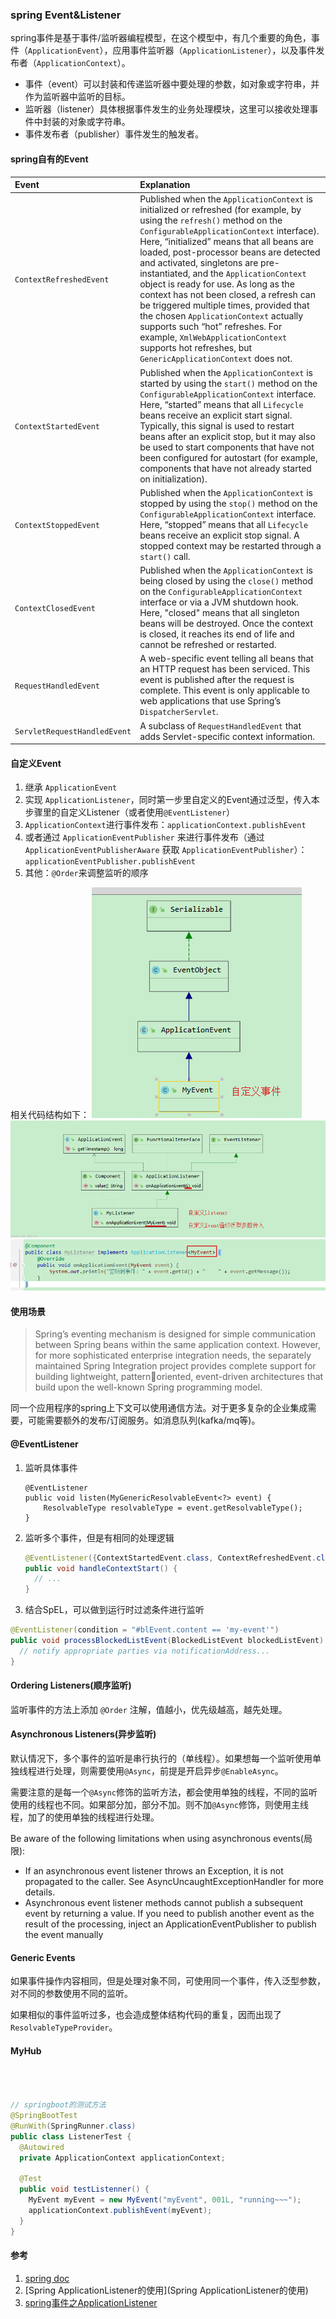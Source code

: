 ### spring Event&Listener
spring事件是基于事件/监听器编程模型，在这个模型中，有几个重要的角色，事件（`ApplicationEvent`），应用事件监听器（`ApplicationListener`），以及事件发布者（`ApplicationContext`）。

* 事件（event）可以封装和传递监听器中要处理的参数，如对象或字符串，并作为监听器中监听的目标。
* 监听器（listener）具体根据事件发生的业务处理模块，这里可以接收处理事件中封装的对象或字符串。
* 事件发布者（publisher）事件发生的触发者。

#### spring自有的Event
| Event                        | Explanation                                                  |
| :--------------------------- | :----------------------------------------------------------- |
| `ContextRefreshedEvent`      | Published when the `ApplicationContext` is initialized or refreshed (for example, by using the `refresh()` method on the `ConfigurableApplicationContext` interface). Here, “initialized” means that all beans are loaded, post-processor beans are detected and activated, singletons are pre-instantiated, and the `ApplicationContext` object is ready for use. As long as the context has not been closed, a refresh can be triggered multiple times, provided that the chosen `ApplicationContext` actually supports such “hot” refreshes. For example, `XmlWebApplicationContext` supports hot refreshes, but `GenericApplicationContext` does not. |
| `ContextStartedEvent`        | Published when the `ApplicationContext` is started by using the `start()` method on the `ConfigurableApplicationContext` interface. Here, “started” means that all `Lifecycle` beans receive an explicit start signal. Typically, this signal is used to restart beans after an explicit stop, but it may also be used to start components that have not been configured for autostart (for example, components that have not already started on initialization). |
| `ContextStoppedEvent`        | Published when the `ApplicationContext` is stopped by using the `stop()` method on the `ConfigurableApplicationContext` interface. Here, “stopped” means that all `Lifecycle` beans receive an explicit stop signal. A stopped context may be restarted through a `start()` call. |
| `ContextClosedEvent`         | Published when the `ApplicationContext` is being closed by using the `close()` method on the `ConfigurableApplicationContext` interface or via a JVM shutdown hook. Here, "closed" means that all singleton beans will be destroyed. Once the context is closed, it reaches its end of life and cannot be refreshed or restarted. |
| `RequestHandledEvent`        | A web-specific event telling all beans that an HTTP request has been serviced. This event is published after the request is complete. This event is only applicable to web applications that use Spring’s `DispatcherServlet`. |
| `ServletRequestHandledEvent` | A subclass of `RequestHandledEvent` that adds Servlet-specific context information. |

#### 自定义Event
1. 继承 `ApplicationEvent`
1. 实现 `ApplicationListener`，同时第一步里自定义的Event通过泛型，传入本步骤里的自定义Listener（或者使用`@EventListener`）
1. `ApplicationContext`进行事件发布：`applicationContext.publishEvent`
1. 或者通过 `ApplicationEventPublisher` 来进行事件发布（通过 `ApplicationEventPublisherAware` 获取 `ApplicationEventPublisher`）：`applicationEventPublisher.publishEvent`
1. 其他：`@Order`来调整监听的顺序

相关代码结构如下：
![custom event](./img/customEvent.png)
![custom listener](./img/customListener.png)
![generics](./img/generics.png)


#### 使用场景
> Spring’s eventing mechanism is designed for simple communication between
  Spring beans within the same application context. However, for more
  sophisticated enterprise integration needs, the separately maintained Spring
  Integration project provides complete support for building lightweight, patternoriented, event-driven architectures that build upon the well-known Spring
  programming model.

同一个应用程序的spring上下文可以使用通信方法。对于更多复杂的企业集成需要，可能需要额外的发布/订阅服务。如消息队列(kafka/mq等)。

#### @EventListener
1. 监听具体事件
    ```
    @EventListener
    public void listen(MyGenericResolvableEvent<?> event) {
        ResolvableType resolvableType = event.getResolvableType();
    }
    ```
1. 监听多个事件，但是有相同的处理逻辑
    ```java
    @EventListener({ContextStartedEvent.class, ContextRefreshedEvent.class})
    public void handleContextStart() {
      // ...
    }
    ```
1. 结合SpEL，可以做到运行时过滤条件进行监听
```java
@EventListener(condition = "#blEvent.content == 'my-event'")
public void processBlockedListEvent(BlockedListEvent blockedListEvent) {
  // notify appropriate parties via notificationAddress...
}
```

#### Ordering Listeners(顺序监听)
监听事件的方法上添加 `@Order` 注解，值越小，优先级越高，越先处理。

#### Asynchronous Listeners(异步监听)
默认情况下，多个事件的监听是串行执行的（单线程）。如果想每一个监听使用单独线程进行处理，则需要使用`@Async`，前提是开启异步`@EnableAsync`。

需要注意的是每一个`@Async`修饰的监听方法，都会使用单独的线程，不同的监听使用的线程也不同。如果部分加，部分不加。则不加`@Async`修饰，则使用主线程，加了的使用单独的线程进行处理。

Be aware of the following limitations when using asynchronous events(局限):
* If an asynchronous event listener throws an Exception, it is not propagated to the caller. See
AsyncUncaughtExceptionHandler for more details.
* Asynchronous event listener methods cannot publish a subsequent event by returning a value.
If you need to publish another event as the result of the processing, inject an
ApplicationEventPublisher to publish the event manually


#### Generic Events
如果事件操作内容相同，但是处理对象不同，可使用同一个事件，传入泛型参数，对不同的参数使用不同的监听。

如果相似的事件监听过多，也会造成整体结构代码的重复，因而出现了 `ResolvableTypeProvider`。


#### MyHub

```java



// springboot的测试方法
@SpringBootTest
@RunWith(SpringRunner.class)
public class ListenerTest {
  @Autowired
  private ApplicationContext applicationContext;

  @Test
  public void testListenner() {
    MyEvent myEvent = new MyEvent("myEvent", 001L, "running~~~");
    applicationContext.publishEvent(myEvent);
  }
}
```


#### 参考
1. [spring doc](https://docs.spring.io/spring-framework/docs/current/reference/html/core.html#spring-core)
2. [Spring ApplicationListener的使用](Spring ApplicationListener的使用)
3. [spring事件之ApplicationListener](https://www.jianshu.com/p/0fb29a27eb61)